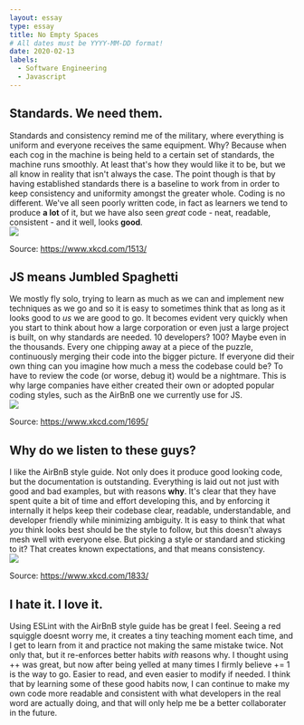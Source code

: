 ```yaml
---
layout: essay
type: essay
title: No Empty Spaces
# All dates must be YYYY-MM-DD format!
date: 2020-02-13
labels:
  - Software Engineering
  - Javascript
---
```


## Standards. We need them.
Standards and consistency remind me of the military, where everything is uniform and everyone receives the same equipment. Why? Because when each cog in the machine is being held to a certain set of standards, the machine runs smoothly. At least that's how they would like it to be, but we all know in reality that isn't always the case. The point though is that by having established standards there is a baseline to work from in order to keep consistency and uniformity amongst the greater whole. Coding is no different. We've all seen poorly written code, in fact as learners we tend to produce **a lot** of it, but we have also seen *great* code - neat, readable, consistent - and it well, looks **good**.
<br>
<img class="ui fluid image" src="https://imgs.xkcd.com/comics/code_quality.png">
<div class="ui mini label">
Source: <a href="https://www.xkcd.com/1513/">https://www.xkcd.com/1513/</a>
</div>

## JS means Jumbled Spaghetti
We mostly fly solo, trying to learn as much as we can and implement new techniques as we go and so it is easy to sometimes think that as long as it looks good to *us* we are good to go. It becomes evident very quickly when you start to think about how a large corporation or even just a large project is built, on why standards are needed. 10 developers? 100? Maybe even in the thousands. Every one chipping away at a piece of the puzzle, continuously merging their code into the bigger picture. If everyone did their own thing can you imagine how much a mess the codebase could be? To have to review the code (or worse, debug it) would be a nightmare. This is why large companies have either created their own or adopted popular coding styles, such as the AirBnB one we currently use for JS.
<br>
<img class="ui centered large image" src="https://imgs.xkcd.com/comics/code_quality_2.png">
<div class="ui mini label">
Source: <a href="https://www.xkcd.com/1695/">https://www.xkcd.com/1695/</a>
</div>

## Why do we listen to these guys?
I like the AirBnB style guide. Not only does it produce good looking code, but the documentation is outstanding. Everything is laid out not just with good and bad examples, but with reasons **why**. It's clear that they have spent quite a bit of time and effort developing this, and by enforcing it internally it helps keep their codebase clear, readable, understandable, and developer friendly while minimizing ambiguity. It is easy to think that what *you* think looks best should be the style to follow, but this doesn't always mesh well with everyone else. But picking a style or standard and sticking to it? That creates known expectations, and that means consistency.
<br>
<img class="ui fluid image" src="https://imgs.xkcd.com/comics/code_quality_3.png">
<div class="ui mini label">
Source: <a href="https://www.xkcd.com/1833/">https://www.xkcd.com/1833/</a>
</div>

## I hate it. I love it.
Using ESLint with the AirBnB style guide has be great I feel. Seeing a red squiggle doesnt worry me, it creates a tiny teaching moment each time, and I get to learn from it and practice not making the same mistake twice. Not only that, but it re-enforces better habits *with* reasons why. I thought using ++ was great, but now after being yelled at many times I firmly believe += 1 is the way to go. Easier to read, and even easier to modify if needed. I think that by learning some of these good habits now, I can continue to make my own code more readable and consistent with what developers in the real word are actually doing, and that will only help me be a better collaborater in the future.